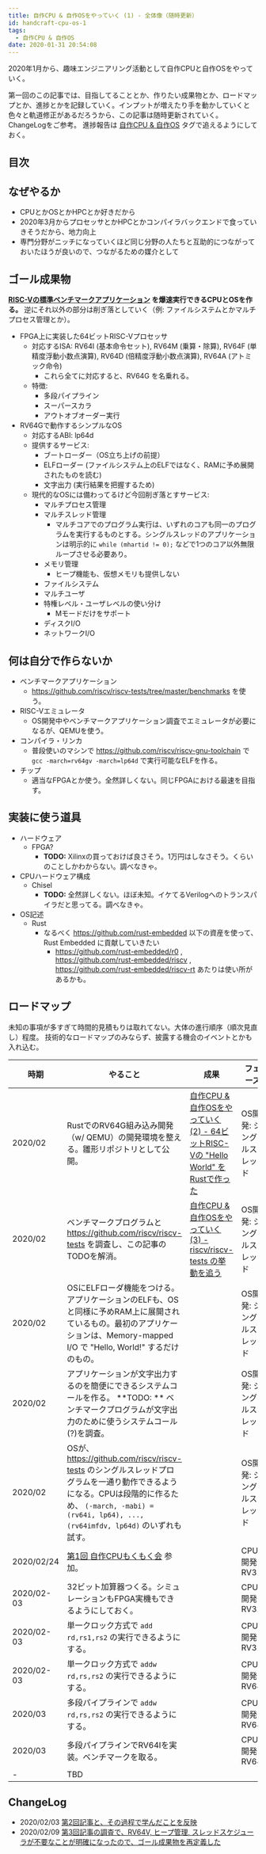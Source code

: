 ```yaml
---
title: 自作CPU & 自作OSをやっていく (1) - 全体像（随時更新）
id: handcraft-cpu-os-1
tags:
  - 自作CPU & 自作OS
date: 2020-01-31 20:54:08
---
```


2020年1月から、趣味エンジニアリング活動として自作CPUと自作OSをやっていく。

第一回のこの記事では、目指してることとか、作りたい成果物とか、ロードマップとか、進捗とかを記録していく。インプットが増えたり手を動かしていくと色々と軌道修正があるだろうから、この記事は随時更新されていく。ChangeLogをご参考。
進捗報告は [自作CPU & 自作OS](/tags/自作CPU-自作OS/) タグで追えるようにしておく。

<!-- more -->

## 目次
<!-- toc -->

## なぜやるか

- CPUとかOSとかHPCとか好きだから
- 2020年3月からプロセッサとかHPCとかコンパイラバックエンドで食っていきそうだから、地力向上
- 専門分野がニッチになっていくほど同じ分野の人たちと互助的につながっておいたほうが良いので、つながるための媒介として

## ゴール成果物

**[RISC-Vの標準ベンチマークアプリケーション](https://github.com/riscv/riscv-tests/tree/master/benchmarks) を爆速実行できるCPUとOSを作る。**
逆にそれ以外の部分は削ぎ落としていく（例: ファイルシステムとかマルチプロセス管理とか）。

- FPGA上に実装した64ビットRISC-Vプロセッサ
    - 対応するISA: RV64I (基本命令セット), RV64M (乗算・除算), RV64F (単精度浮動小数点演算), RV64D (倍精度浮動小数点演算), RV64A (アトミック命令)
        - これら全てに対応すると、RV64G を名乗れる。
    - 特徴:
        - 多段パイプライン
        - スーパースカラ
        - アウトオブオーダー実行
- RV64Gで動作するシンプルなOS
    - 対応するABI: lp64d
    - 提供するサービス:
        - ブートローダー（OS立ち上げの前提）
        - ELFローダー (ファイルシステム上のELFではなく、RAMに予め展開されたものを読む)
        - 文字出力 (実行結果を把握するため)
    - 現代的なOSには備わってるけど今回削ぎ落とすサービス:
        - マルチプロセス管理
        - マルチスレッド管理
            - マルチコアでのプログラム実行は、いずれのコアも同一のプログラムを実行するものとする。シングルスレッドのアプリケーションは明示的に `while (mhartid != 0);` などで1つのコア以外無限ループさせる必要あり。
        - メモリ管理
            - ヒープ機能も、仮想メモリも提供しない
        - ファイルシステム
        - マルチユーザ
        - 特権レベル・ユーザレベルの使い分け
            - Mモードだけをサポート
        - ディスクI/O
        - ネットワークI/O

## 何は自分で作らないか

- ベンチマークアプリケーション
    - https://github.com/riscv/riscv-tests/tree/master/benchmarks を使う。
- RISC-Vエミュレータ
    - OS開発中やベンチマークアプリケーション調査でエミュレータが必要になるが、QEMUを使う。
- コンパイラ・リンカ
    - 普段使いのマシンで https://github.com/riscv/riscv-gnu-toolchain で `gcc -march=rv64gv -march=lp64d` で実行可能なELFを作る。
- チップ
    - 適当なFPGAとか使う。全然詳しくない。同じFPGAにおける最速を目指す。

## 実装に使う道具

- ハードウェア
    - FPGA?
        - **TODO:** Xilinxの買っておけば良さそう。1万円はしなさそう。くらいのことしかわからない。調べなきゃ。
- CPUハードウェア構成
    - Chisel
        - **TODO:** 全然詳しくない。ほぼ未知。イケてるVerilogへのトランスパイラだと思ってる。調べなきゃ。
- OS記述
    - Rust
        - なるべく https://github.com/rust-embedded 以下の資産を使って、Rust Embedded に貢献していきたい
            - https://github.com/rust-embedded/r0 , https://github.com/rust-embedded/riscv , https://github.com/rust-embedded/riscv-rt あたりは使い所があるかも。

## ロードマップ

未知の事項が多すぎて時間的見積もりは取れてない。大体の進行順序（順次見直し）程度。
技術的なロードマップのみならず、披露する機会のイベントとかも入れ込む。

| 時期       | やること                                                                                                                                                                                                 | 成果                                                                                                                | フェーズ                 |
|------------|----------------------------------------------------------------------------------------------------------------------------------------------------------------------------------------------------------|---------------------------------------------------------------------------------------------------------------------|--------------------------|
| 2020/02    | RustでのRV64G組み込み開発（w/ QEMU）の開発環境を整える。雛形リポジトリとして公開。                                                                                                                       | [自作CPU & 自作OSをやっていく (2) - 64ビットRISC-Vの "Hello World" をRustで作った](/2020/02/03/handcraft-cpu-os-2/) | OS開発: シングルスレッド |
| 2020/02    | ベンチマークプログラムと https://github.com/riscv/riscv-tests を調査し、この記事のTODOを解消。                                                                                                           | [自作CPU & 自作OSをやっていく (3) - riscv/riscv-tests の挙動を追う](/2020/02/09/handcraft-os-3)                     | OS開発: シングルスレッド |
| 2020/02    | OSにELFローダ機能をつける。アプリケーションのELFも、OSと同様に予めRAM上に展開されているもの。最初のアプリケーションは、Memory-mapped I/O で "Hello, World!" するだけのもの。                             |                                                                                                                     | OS開発: シングルスレッド |
| 2020/02    | アプリケーションが文字出力するのを簡便にできるシステムコールを作る。 **TODO: ** ベンチマークプログラムが文字出力のために使うシステムコール(?)を調査。                                                    |                                                                                                                     | OS開発: シングルスレッド |
| 2020/02    | OSが、https://github.com/riscv/riscv-tests のシングルスレッドプログラムを一通り動作できるようになる。CPUは段階的に作るため、 `(-march, -mabi) = (rv64i, lp64), ..., (rv64imfdv, lp64d)` のいずれも試す。 |                                                                                                                     | OS開発: シングルスレッド |
| 2020/02/24 | [第1回 自作CPUもくもく会](https://cpu-dev.connpass.com/event/163019/) 参加。                                                                                                                             |                                                                                                                     | CPU開発: RV32I           |
| 2020/02-03 | 32ビット加算器つくる。シミュレーションもFPGA実機もできるようにしておく。                                                                                                                                 |                                                                                                                     | CPU開発: RV32I           |
| 2020/02-03 | 単一クロック方式で `add rd,rs1,rs2` の実行できるようにする。                                                                                                                                             |                                                                                                                     | CPU開発: RV32I           |
| 2020/02-03 | 単一クロック方式で `addw rd,rs,rs2` の実行できるようにする。                                                                                                                                             |                                                                                                                     | CPU開発: RV64I           |
| 2020/03    | 多段パイプラインで `addw rd,rs,rs2` の実行できるようにする。                                                                                                                                             |                                                                                                                     | CPU開発: RV64I           |
| 2020/03    | 多段パイプラインでRV64Iを実装。ベンチマークを取る。                                                                                                                                                      |                                                                                                                     | CPU開発: RV64I           |
| -          | TBD                                                                                                                                                                                                      |                                                                                                                     |                          |

## ChangeLog

- 2020/02/03 [第2回記事と、その過程で学んだことを反映](https://github.com/laysakura/laysakura.github.io/pull/33)
- 2020/02/09 [第3回記事の調査で、RV64V, ヒープ管理, スレッドスケジューラが不要なことが明確になったので、ゴール成果物を再定義した](https://github.com/laysakura/laysakura.github.io/pull/35)
